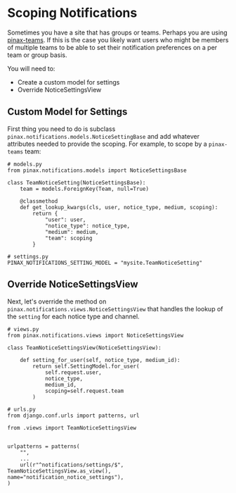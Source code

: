 # Scoping Notifications

Sometimes you have a site that has groups or teams. Perhaps you are using
[pinax-teams](https://github.com/pinax/pinax-teams/). If this is the case you
likely want users who might be members of multiple teams to be able to set
their notification preferences on a per team or group basis.

You will need to:

* Create a custom model for settings
* Override NoticeSettingsView


## Custom Model for Settings

First thing you need to do is subclass `pinax.notifications.models.NoticeSettingBase`
and add whatever attributes needed to provide the scoping. For example, to
scope by a `pinax-teams` team:

    # models.py
    from pinax.notifications.models import NoticeSettingsBase
    
    class TeamNoticeSetting(NoticeSettingsBase):
        team = models.ForeignKey(Team, null=True)
        
        @classmethod
        def get_lookup_kwargs(cls, user, notice_type, medium, scoping):
            return {
                "user": user,
                "notice_type": notice_type,
                "medium": medium,
                "team": scoping
            }
    
    # settings.py
    PINAX_NOTIFICATIONS_SETTING_MODEL = "mysite.TeamNoticeSetting"


## Override NoticeSettingsView

Next, let's override the method on `pinax.notifications.views.NoticeSettingsView`
that handles the lookup of the `setting` for each notice type and channel.

    # views.py
    from pinax.notifications.views import NoticeSettingsView
    
    class TeamNoticeSettingsView(NoticeSettingsView):
        
        def setting_for_user(self, notice_type, medium_id):
            return self.SettingModel.for_user(
                self.request.user,
                notice_type,
                medium_id,
                scoping=self.request.team
            )

    # urls.py
    from django.conf.urls import patterns, url
    
    from .views import TeamNoticeSettingsView
    
    
    urlpatterns = patterns(
        "",
        ...
        url(r"^notifications/settings/$", TeamNoticeSettingsView.as_view(), name="notification_notice_settings"),
    )
